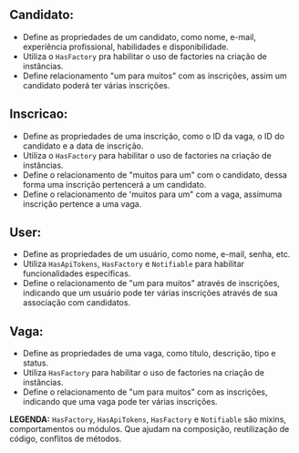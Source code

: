 ## Candidato:

- Define as propriedades de um candidato, como nome, e-mail, experiência profissional, habilidades e disponibilidade.
- Utiliza o `HasFactory` pra habilitar o uso de factories na criação de instâncias.
- Define relacionamento "um para muitos" com as inscrições, assim um candidato poderá ter várias inscrições.

## Inscricao:

- Define as propriedades de uma inscrição, como o ID da vaga, o ID do candidato e a data de inscrição.
- Utiliza o `HasFactory` para habilitar o uso de factories na criação de instâncias.
- Define o relacionamento de "muitos para um" com o candidato, dessa forma uma inscrição pertencerá a um candidato.
- Define o relacionamento de 'muitos para um" com a vaga, assimuma inscrição pertence a uma vaga.

## User:

- Define as propriedades de um usuário, como nome, e-mail, senha, etc.
- Utiliza `HasApiTokens`, `HasFactory` e `Notifiable` para habilitar funcionalidades específicas.
- Define o relacionamento de "um para muitos" através de inscrições, indicando que um usuário pode ter várias inscrições através de sua associação com candidatos.

## Vaga:

- Define as propriedades de uma vaga, como título, descrição, tipo e status.
- Utiliza `HasFactory` para habilitar o uso de factories na criação de instâncias.
- Define o relacionamento de "um para muitos" com as inscrições, indicando que uma vaga pode ter várias inscrições.

**LEGENDA:**
`HasFactory`, `HasApiTokens`, `HasFactory` e `Notifiable` são mixins, comportamentos ou módulos. Que ajudam na composição, reutilização de código, conflitos de métodos.